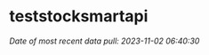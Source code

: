 
<!-- README.md is generated from README.Rmd. Please edit that file -->

# teststocksmartapi

*Date of most recent data pull: 2023-11-02 06:40:30*
